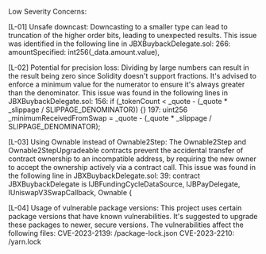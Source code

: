 Low Severity Concerns:

[L-01] Unsafe downcast: Downcasting to a smaller type can lead to truncation of the higher order bits, leading to unexpected results. This issue was identified in the following line in JBXBuybackDelegate.sol:
266:  amountSpecified: int256(_data.amount.value),

[L-02] Potential for precision loss: Dividing by large numbers can result in the result being zero since Solidity doesn't support fractions. It's advised to enforce a minimum value for the numerator to ensure it's always greater than the denominator. This issue was found in the following lines in JBXBuybackDelegate.sol:
156:  if (_tokenCount < _quote - (_quote * _slippage / SLIPPAGE_DENOMINATOR)) {}
197:  uint256 _minimumReceivedFromSwap = _quote - (_quote * _slippage / SLIPPAGE_DENOMINATOR);

[L-03] Using Ownable instead of Ownable2Step: The Ownable2Step and Ownable2StepUpgradeable contracts prevent the accidental transfer of contract ownership to an incompatible address, by requiring the new owner to accept the ownership actively via a contract call. This issue was found in the following line in JBXBuybackDelegate.sol:
39:   contract JBXBuybackDelegate is IJBFundingCycleDataSource, IJBPayDelegate, IUniswapV3SwapCallback, Ownable {

[L-04] Usage of vulnerable package versions: This project uses certain package versions that have known vulnerabilities. It's suggested to upgrade these packages to newer, secure versions. The vulnerabilities affect the following files:
CVE-2023-2139: /package-lock.json
CVE-2023-2210: /yarn.lock